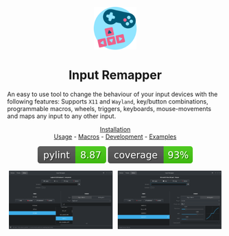 <p align="center"><img src="data/input-remapper.svg" width=100/></p>

<h1 align="center">Input Remapper</h1>

An easy to use tool to change the behaviour of your input devices with
the following features:  Supports `X11` and `Wayland`, key/button
combinations, programmable macros, wheels, triggers, keyboards,
mouse-movements and maps any input to any other input.

<p align="center">
<a href="readme/installation.md">Installation</a></br> 
<a href="readme/usage.md">Usage</a> - 
<a href="readme/macros.md">Macros</a> - 
<a href="readme/development.md">Development</a> -
<a href="readme/examples.md">Examples</a>
</p>

<p align="center"><img src="readme/pylint.svg"/> <img src="readme/coverage.svg"/></p>

<p align="center">
  <img src="readme/screenshot.png" width="48%"/>
  &#160;
  <img src="readme/screenshot_2.png" width="48%"/>
</p>
